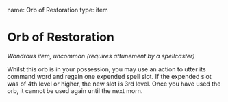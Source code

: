 name: Orb of Restoration
type: item

# Orb of Restoration
_Wondrous item, uncommon (requires attunement by a spellcaster)_

Whilst this orb is in your possession, you may use an action to utter its command word and regain one expended spell slot. If the expended slot was of 4th level or higher, the new slot is 3rd level. Once you have used the orb, it cannot be used again until the next morn. 
